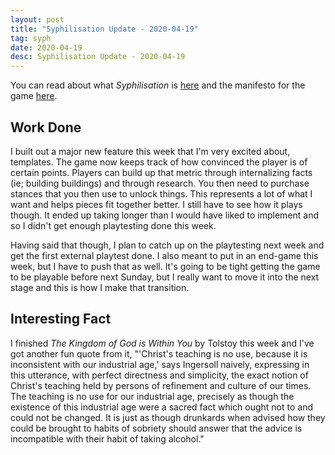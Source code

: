 ```yaml
---
layout: post
title: "Syphilisation Update - 2020-04-19"
tag: syph
date: 2020-04-19
desc: Syphilisation Update - 2020-04-19
---
```



You can read about what *Syphilisation* is [here](/blog/syph/announce) and the manifesto for the game [here](/blog/syph/newManifesto).

## Work Done

I built out a major new feature this week that I'm very excited about, templates. The game now keeps track of how convinced the player is of certain points. Players can build up that metric through internalizing facts (ie; building buildings) and through research. You then need to purchase stances that you then use to unlock things. This represents a lot of what I want and helps pieces fit together better. I still have to see how it plays though. It ended up taking longer than I would have liked to implement and so I didn't get enough playtesting done this week.


Having said that though, I plan to catch up on the playtesting next week and get the first external playtest done. I also meant to put in an end-game this week, but I have to push that as well. It's going to be tight getting the game to be playable before next Sunday, but I really want to move it into the next stage and this is how I make that transition.

## Interesting Fact

I finished *The Kingdom of God is Within You* by Tolstoy this week and I've got another fun quote from it, "'Christ's teaching is no use, because it is inconsistent with our industrial age,' says Ingersoll naively, expressing in this utterance, with perfect directness and simplicity, the exact notion of Christ's teaching held by persons of refinement and culture of our times. The teaching is no use for our industrial age, precisely as though the existence of this industrial age were a sacred fact which ought not to and could not be changed. It is just as though drunkards when advised how they could be brought to habits of sobriety should answer that the advice is incompatible with their habit of taking alcohol."

